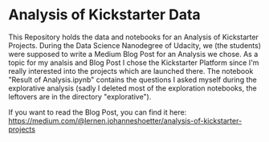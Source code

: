 # Analysis of Kickstarter Data

This Repository holds the data and notebooks for an Analysis of Kickstarter Projects.
During the Data Science Nanodegree of Udacity, we (the students) were supposed to write a Medium Blog Post for an Analysis we chose.
As a topic for my analsis and Blog Post I chose the Kickstarter Platform since I'm really interested into the projects which are launched there.
The notebook "Result of Analysis.ipynb" contains the questions I asked myself during the explorative analysis (sadly I deleted most of the exploration notebooks, the leftovers are in the directory "explorative").

If you want to read the Blog Post, you can find it here: https://medium.com/@lernen.johanneshoetter/analysis-of-kickstarter-projects
